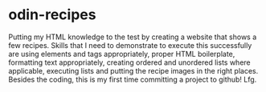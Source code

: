 # odin-recipes

Putting my HTML knowledge to the test by creating a website that shows a few recipes. Skills that I need to demonstrate to execute this successfully are using elements and tags appropriately, proper HTML boilerplate, formatting text appropriately, creating ordered and unordered lists where applicable, executing lists and putting the recipe images in the right places. Besides the coding, this is my first time committing a project to github! Lfg.